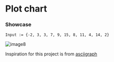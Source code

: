 # Plot chart

### Showcase
`Input := {-2, 3, 3, 7, 9, 15, 8, 11, 4, 14, 2}`

![image8](https://github.com/user-attachments/assets/3e76126f-03c0-404f-973e-2c8b7acf9358)

Inspiration for this project is from <a href="https://github.com/guptarohit/asciigraph"> asciigraph </a>
